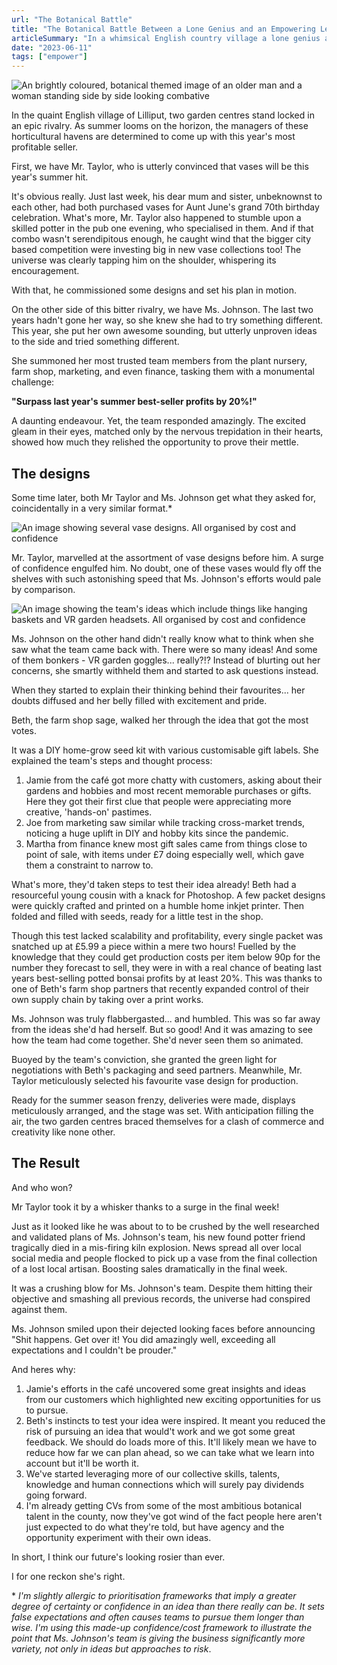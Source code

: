 ```yaml
---
url: "The Botanical Battle"
title: "The Botanical Battle Between a Lone Genius and an Empowering Leader"
articleSummary: "In a whimsical English country village a lone genius and an empowering leader compete for this summer's most profitable botanical gift. But who will triumph?."
date: "2023-06-11"
tags: ["empower"]
---
```


<image src="../media/2023-06-11_lilliput-botanical-battle-hero.png" alt="An brightly coloured, botanical themed image of an older man and a woman standing side by side looking combative">

In the quaint English village of Lilliput, two garden centres stand locked in an epic rivalry. As summer looms on the horizon, the managers of these horticultural havens are determined to come up with this year's most profitable seller.

First, we have Mr. Taylor, who is utterly convinced that vases will be this year's summer hit.

It's obvious really. Just last week, his dear mum and sister, unbeknownst to each other, had both purchased vases for Aunt June's grand 70th birthday celebration. What's more, Mr. Taylor also happened to stumble upon a skilled potter in the pub one evening, who specialised in them. And if that combo wasn't serendipitous enough, he caught wind that the bigger city based competition were investing big in new vase collections too! The universe was clearly tapping him on the shoulder, whispering its encouragement.

With that, he commissioned some designs and set his plan in motion.

On the other side of this bitter rivalry, we have Ms. Johnson. The last two years hadn't gone her way, so she knew she had to try something different. This year, she put her own awesome sounding, but utterly unproven ideas to the side and tried something different.

She summoned her most trusted team members from the plant nursery, farm shop, marketing, and even finance, tasking them with a monumental challenge:

**"Surpass last year's summer best-seller profits by 20%!"**

A daunting endeavour. Yet, the team responded amazingly. The excited gleam in their eyes, matched only by the nervous trepidation in their hearts, showed how much they relished the opportunity to prove their mettle.

## The designs

Some time later, both Mr Taylor and Ms. Johnson get what they asked for, coincidentally in a very similar format.\*

<image src="../media/2023-06-11_ taylor-ideas.png" alt="An image showing several vase designs. All organised by cost and confidence">

Mr. Taylor, marvelled at the assortment of vase designs before him. A surge of confidence engulfed him. No doubt, one of these vases would fly off the shelves with such astonishing speed that Ms. Johnson's efforts would pale by comparison.

<image src="../media/2023-06-11_johnson-ideas.png" alt="An image showing the team's ideas which include things like hanging baskets and VR garden headsets. All organised by cost and confidence">

Ms. Johnson on the other hand didn't really know what to think when she saw what the team came back with. There were so many ideas! And some of them bonkers - VR garden goggles... really?!? Instead of blurting out her concerns, she smartly withheld them and started to ask questions instead.

When they started to explain their thinking behind their favourites... her doubts diffused and her belly filled with excitement and pride.

Beth, the farm shop sage, walked her through the idea that got the most votes.

It was a DIY home-grow seed kit with various customisable gift labels. She explained the team's steps and thought process:

1. Jamie from the café got more chatty with customers, asking about their gardens and hobbies and most recent memorable purchases or gifts. Here they got their first clue that people were appreciating more creative, 'hands-on' pastimes.
2. Joe from marketing saw similar while tracking cross-market trends, noticing a huge uplift in DIY and hobby kits since the pandemic.
3. Martha from finance knew most gift sales came from things close to point of sale, with items under £7 doing especially well, which gave them a constraint to narrow to.

What's more, they'd taken steps to test their idea already! Beth had a resourceful young cousin with a knack for Photoshop. A few packet designs were quickly crafted and printed on a humble home inkjet printer. Then folded and filled with seeds, ready for a little test in the shop.

Though this test lacked scalability and profitability, every single packet was snatched up at £5.99 a piece within a mere two hours! Fuelled by the knowledge that they could get production costs per item below 90p for the number they forecast to sell, they were in with a real chance of beating last years best-selling potted bonsai profits by at least 20%. This was thanks to one of Beth's farm shop partners that recently expanded control of their own supply chain by taking over a print works.

Ms. Johnson was truly flabbergasted... and humbled. This was so far away from the ideas she'd had herself. But so good! And it was amazing to see how the team had come together. She'd never seen them so animated.

Buoyed by the team's conviction, she granted the green light for negotiations with Beth's packaging and seed partners. Meanwhile, Mr. Taylor meticulously selected his favourite vase design for production.

Ready for the summer season frenzy, deliveries were made, displays meticulously arranged, and the stage was set. With anticipation filling the air, the two garden centres braced themselves for a clash of commerce and creativity like none other.

## The Result

And who won?

Mr Taylor took it by a whisker thanks to a surge in the final week!

Just as it looked like he was about to to be crushed by the well researched and validated plans of Ms. Johnson's team, his new found potter friend tragically died in a mis-firing kiln explosion. News spread all over local social media and people flocked to pick up a vase from the final collection of a lost local artisan. Boosting sales dramatically in the final week.

It was a crushing blow for Ms. Johnson's team. Despite them hitting their objective and smashing all previous records, the universe had conspired against them.

Ms. Johnson smiled upon their dejected looking faces before announcing "Shit happens. Get over it! You did amazingly well, exceeding all expectations and I couldn't be prouder."

And heres why:

1. Jamie's efforts in the café uncovered some great insights and ideas from our customers which highlighted new exciting opportunities for us to pursue.
2. Beth's instincts to test your idea were inspired. It meant you reduced the risk of pursuing an idea that would't work and we got some great feedback. We should do loads more of this. It'll likely mean we have to reduce how far we can plan ahead, so we can take what we learn into account but it'll be worth it.
3. We've started leveraging more of our collective skills, talents, knowledge and human connections which will surely pay dividends going forward.
4. I'm already getting CVs from some of the most ambitious botanical talent in the county, now they've got wind of the fact people here aren't just expected to do what they're told, but have agency and the opportunity experiment with their own ideas.

In short, I think our future's looking rosier than ever.

I for one reckon she's right.

\* _I'm slightly allergic to prioritisation frameworks that imply a greater degree of certainty or confidence in an idea than there really can be. It sets false expectations and often causes teams to pursue them longer than wise. I'm using this made-up confidence/cost framework to illustrate the point that Ms. Johnson's team is giving the business significantly more variety, not only in ideas but approaches to risk_.
